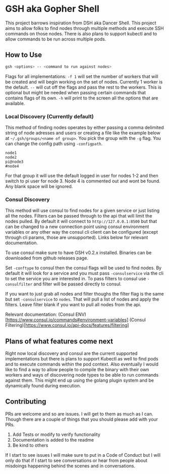 # GSH aka Gopher Shell

This project barrows inspiration from DSH aka Dancer Shell. This project aims to allow folks to find nodes through multiple methods and execute SSH commands on those nodes. There is also plans to support kubectl and to allow commands to be run across multiple pods.

## How to Use

```bash
gsh <options> -- <command to run against nodes>
```

Flags for all implementations:
`-f 1` will set the number of workers that will be created and will begin working on the set of nodes. Currently 1 worker is the default.
`--` will cut off the flags and pass the rest to the workers. This is optional but might be needed when passing certain commands that contains flags of its own.
`-h` will print to the screen all the options that are available.

### Local Discovery (Currently default)

This method of finding nodes operates by either passing a comma delimited string of node adresses and users or creating a file like the example below at `~/.gsh/groups/<name of group>`. You pick the group with the `-g` flag. You can change the config path using `-configpath`. 

```text
node1
node2
pi@node3
#node4
```

For that group it will use the default logged in user for nodes 1-2 and then switch to pi user for node 3. Node 4 is commented out and wont be found. Any blank space will be ignored. 

### Consul Discovery

This method will use consul to find nodes for a given service or just listing all the nodes. Filters can be passed through to the api that will limit the nodes pulled. By default it will connect to `http://127.0.0.1:8500` but that can be changed to a new connection point using consul environment variables or any other way the consul cli client can be configured (except through cli params, those are unsupported). Links below for relevant documentation.

To use consul make sure to have GSH v0.2.x installed. Binaries can be downloaded from github releases page.

Set `-conftype` to consul then the consul flags will be used to find nodes. By default it will look for a service and you must pass `-consulservice` via the cli to set the service you are interested in. To pass filters to consul use `-consulfilter` and filter will be passed directly to consul.

If you want to just grab all nodes and filter thoughs the filter flag is the same but set `-consulservice` to `nodes`. That will pull a list of nodes and apply the filters. Leave filter blank if you want to pull all nodes from the api.

Relevant documentation:
(Consul ENV)[https://www.consul.io/commands#environment-variables]
(Consul Filtering)[https://www.consul.io/api-docs/features/filtering]

## Plans of what features come next

Right now local discovery and consul are the current supported implementations but there is plans to support Kubectl as well to find pods and to execute commands within the pod context. Also eventually I would like to find a way to allow people to compile the binary with their own workers and ways of discovering node types to be able to run commands against them. This might end up using the golang plugin system and be dynamically found during execution.

## Contributing

PRs are welcome and so are issues. I will get to them as much as I can. Though there are a couple of things that you should please add with your PRs.

1. Add Tests or modify to verify functionality
2. Documentation is added to the readme
3. Be kind to others

If I start to see issues I will make sure to put in a Code of Conduct but I will only do that if I start to see conversations or hear from people about misdoings happening behind the scenes and in conversations.
